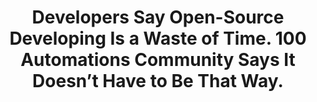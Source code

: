 ---
title: Developers Say Open-Source Developing Is a Waste of Time. 100 Automations Community Says It Doesn’t Have to Be That Way.

---